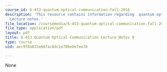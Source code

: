 ```yaml
---
course_id: 6-453-quantum-optical-communication-fall-2016
description: 'This resource contains information regarding  quantum optical communication:
  Lecture notes.'
file_location: /coursemedia/6-453-quantum-optical-communication-fall-2016/aec9f8a835e68fac8dc1e78be8e7ee78_MIT6_453F16_Lect9.pdf
file_type: application/pdf
layout: pdf
title: 6.453 Quantum Optical Communication Lecture Notes 9
type: course
uid: aec9f8a835e68fac8dc1e78be8e7ee78

---
```

None